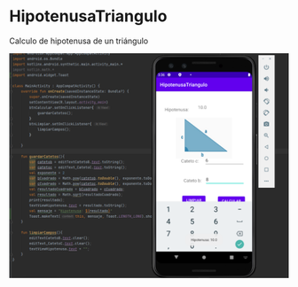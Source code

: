 # HipotenusaTriangulo
Calculo de hipotenusa de un triángulo

![alt text](https://github.com/Asis-hub/HipotenusaTriangulo/blob/master/capturaHipotenusa.png?raw=true)
